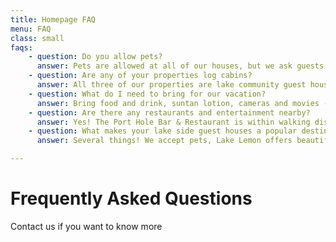 ```yaml
---
title: Homepage FAQ
menu: FAQ
class: small
faqs:
    - question: Do you allow pets?
      answer: Pets are allowed at all of our houses, but we ask guests to clean up pet hair and other detritus during their visit. Bring your pet, as we promise they'll have as great a time exploring Lake Lemon as you will!
    - question: Are any of your properties log cabins?
      answer: All three of our properties are lake community guest houses, but none are log cabins. While Lake Lemon offers our guests a scenic getaway, we work to ensure that each of our guest houses contain many of the modern conveniences and luxuries our guests want and deserve.
    - question: What do I need to bring for our vacation?
      answer: Bring food and drink, suntan lotion, cameras and movies - we provide everything else you'll need, including bed and bath linens, grills, and cooking/eating utensils.
    - question: Are there any restaurants and entertainment nearby?
      answer: Yes! The Port Hole Bar & Restaurant is within walking distance of all our guest houses, and their catfish and burgers are popular with locals and tourists. The Port Hole is open for lunch and dinner. Just a few miles away is the Butler Winery, where tourists can enjoy tasty snacks and wine from the comfort of a large, beautifully covered deck that overlooks the winery's pond and vineyards.  As for other dining and entertainment options, all of our properties are conveniently located just 11 miles from Nashville's restaurants, shops, live shows and the Brown County State Park, and the same distance from Indiana University and Bloomington's ethnic cuisine, theaters, and diverse entertainment.
    - question: What makes your lake side guest houses a popular destination?
      answer: Several things! We accept pets, Lake Lemon offers beautiful scenery and solitude, we cater to all sized families, particularly those with children, our guest houses offer many of the same amenities as the more expensive lodging establishments, but at much less the price, and we are less than a full-day drive from several Midwestern cities.

---
```


# Frequently Asked Questions
 Contact us if you want to know more

